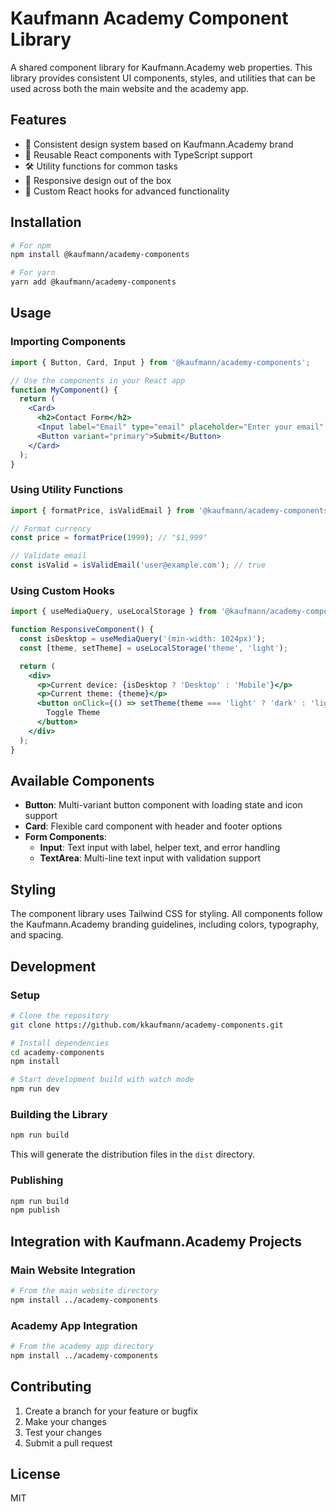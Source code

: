 # Kaufmann Academy Component Library

A shared component library for Kaufmann.Academy web properties. This library provides consistent UI components, styles, and utilities that can be used across both the main website and the academy app.

## Features

- 🎨 Consistent design system based on Kaufmann.Academy brand
- 🧩 Reusable React components with TypeScript support
- 🛠️ Utility functions for common tasks
- 📱 Responsive design out of the box
- 🔄 Custom React hooks for advanced functionality

## Installation

```bash
# For npm
npm install @kaufmann/academy-components

# For yarn
yarn add @kaufmann/academy-components
```

## Usage

### Importing Components

```jsx
import { Button, Card, Input } from '@kaufmann/academy-components';

// Use the components in your React app
function MyComponent() {
  return (
    <Card>
      <h2>Contact Form</h2>
      <Input label="Email" type="email" placeholder="Enter your email" />
      <Button variant="primary">Submit</Button>
    </Card>
  );
}
```

### Using Utility Functions

```jsx
import { formatPrice, isValidEmail } from '@kaufmann/academy-components';

// Format currency
const price = formatPrice(1999); // "$1,999"

// Validate email
const isValid = isValidEmail('user@example.com'); // true
```

### Using Custom Hooks

```jsx
import { useMediaQuery, useLocalStorage } from '@kaufmann/academy-components';

function ResponsiveComponent() {
  const isDesktop = useMediaQuery('(min-width: 1024px)');
  const [theme, setTheme] = useLocalStorage('theme', 'light');

  return (
    <div>
      <p>Current device: {isDesktop ? 'Desktop' : 'Mobile'}</p>
      <p>Current theme: {theme}</p>
      <button onClick={() => setTheme(theme === 'light' ? 'dark' : 'light')}>
        Toggle Theme
      </button>
    </div>
  );
}
```

## Available Components

- **Button**: Multi-variant button component with loading state and icon support
- **Card**: Flexible card component with header and footer options
- **Form Components**:
  - **Input**: Text input with label, helper text, and error handling
  - **TextArea**: Multi-line text input with validation support

## Styling

The component library uses Tailwind CSS for styling. All components follow the Kaufmann.Academy branding guidelines, including colors, typography, and spacing.

## Development

### Setup

```bash
# Clone the repository
git clone https://github.com/kkaufmann/academy-components.git

# Install dependencies
cd academy-components
npm install

# Start development build with watch mode
npm run dev
```

### Building the Library

```bash
npm run build
```

This will generate the distribution files in the `dist` directory.

### Publishing

```bash
npm run build
npm publish
```

## Integration with Kaufmann.Academy Projects

### Main Website Integration

```bash
# From the main website directory
npm install ../academy-components
```

### Academy App Integration

```bash
# From the academy app directory
npm install ../academy-components
```

## Contributing

1. Create a branch for your feature or bugfix
2. Make your changes
3. Test your changes
4. Submit a pull request

## License

MIT
